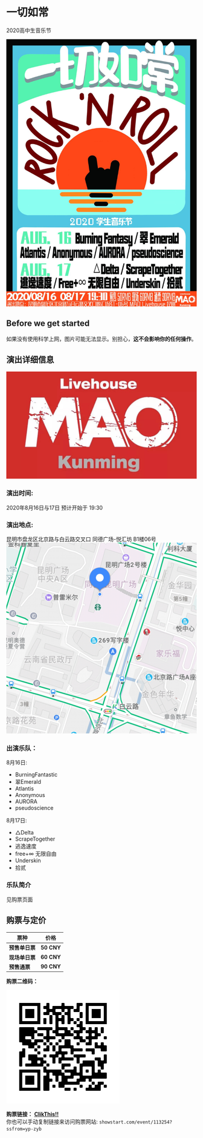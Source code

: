 # 一切如常

2020高中生音乐节

![alt="poster01 宣传海报"](./src/images/poster.jpg "宣传海报")

## Before we get started

如果没有使用科学上网，图片可能无法显示。别担心，__这不会影响你的任何操作__。

## 演出详细信息

![MAO_LOGO](./src/images/MaoLOGO.jpg "MAOLOGO")

### 演出时间:

2020年8月16日与17日
预计开始于 19:30

### 演出地点:

昆明市盘龙区北京路与白云路交叉口 同德广场-悦汇坊 B1楼06号
![Map](./src/images/map.png)

### 出演乐队：

  

8月16日:
* BurningFantastic
* 翠Emerald
* Atlantis
* Anonymous
* AURORA
* pseudoscience

  
  
8月17日:
* △Delta
* ScrapeTogether
* 逃逸速度
* free+∞ 无限自由
* Underskin
* 拾贰

### 乐队简介

见购票页面

## 购票与定价

| 票种          | 价格           |
| ------------- |:-------------:|
| __预售单日票__ | __50 CNY__    |
| __现场单日票__ | __60 CNY__    |
| __预售通票__   | __90 CNY__    |


__购票二维码：__

![QR4tk](./src/images/QR4tk.png)

__购票链接：__  [__ClikThis!!__](https://showstart.com/event/113254?ssfrom=yp-zyb)  
你也可以手动复制链接来访问购票网站: 
```showstart.com/event/113254?ssfrom=yp-zyb```  
